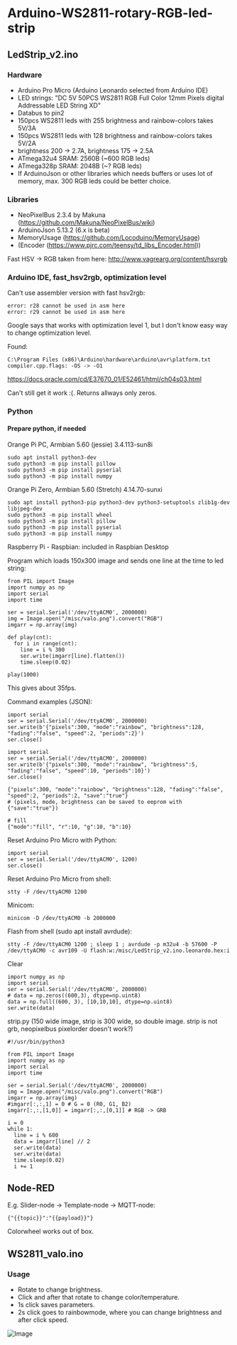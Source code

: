 # Arduino-WS2811-rotary-RGB-led-strip

## LedStrip_v2.ino

### Hardware

- Arduino Pro Micro (Arduino Leonardo selected from Arduino IDE)
- LED strings: "DC 5V 50PCS WS2811 RGB Full Color 12mm Pixels digital Addressable LED String XD"
- Databus to pin2
- 150pcs WS2811 leds with 255 brightness and rainbow-colors takes 5V/3A
- 150pcs WS2811 leds with 128 brightness and rainbow-colors takes 5V/2A
- brightness 200 -> 2.7A, brightness 175 -> 2.5A
- ATmega32u4 SRAM: 2560B (~600 RGB leds)
- ATmega328p SRAM: 2048B (~? RGB leds)
- If ArduinoJson or other libraries which needs buffers or uses lot of memory, max. 300 RGB leds could be better choice.

### Libraries
- NeoPixelBus 2.3.4 by Makuna (https://github.com/Makuna/NeoPixelBus/wiki)
- ArduinoJson 5.13.2 (6.x is beta)
- MemoryUsage (https://github.com/Locoduino/MemoryUsage)
- (Encoder (https://www.pjrc.com/teensy/td_libs_Encoder.html))

Fast HSV -> RGB taken from here: http://www.vagrearg.org/content/hsvrgb

### Arduino IDE, fast_hsv2rgb, optimization level

Can't use assembler version with fast hsv2rgb:
```
error: r28 cannot be used in asm here
error: r29 cannot be used in asm here
```
Google says that works with optimization level 1, but I don't know easy way to change optimization level.

Found:
```
C:\Program Files (x86)\Arduino\hardware\arduino\avr\platform.txt
compiler.cpp.flags: -OS -> -O1
```
https://docs.oracle.com/cd/E37670_01/E52461/html/ch04s03.html

Can't still get it work :(. Returns allways only zeros.

### Python

#### Prepare python, if needed

Orange Pi PC, Armbian 5.60 (jessie) 3.4.113-sun8i
```
sudo apt install python3-dev
sudo python3 -m pip install pillow
sudo python3 -m pip install pyserial
sudo python3 -m pip install numpy
```
Orange Pi Zero, Armbian 5.60 (Stretch) 4.14.70-sunxi
```
sudo apt install python3-pip python3-dev python3-setuptools zlib1g-dev libjpeg-dev
sudo python3 -m pip install wheel
sudo python3 -m pip install pillow
sudo python3 -m pip install pyserial
sudo python3 -m pip install numpy
```
Raspberry Pi - Raspbian: included in Raspbian Desktop

Program which loads 150x300 image and sends one line at the time to led string:
```
from PIL import Image
import numpy as np
import serial
import time

ser = serial.Serial('/dev/ttyACM0', 2000000)
img = Image.open("/misc/valo.png").convert("RGB")
imgarr = np.array(img)

def play(cnt):
  for i in range(cnt):
    line = i % 300
    ser.write(imgarr[line].flatten())
    time.sleep(0.02)

play(1000)
```
This gives about 35fps.

Command examples (JSON):
```
import serial
ser = serial.Serial('/dev/ttyACM0', 2000000)
ser.write(b'{"pixels":300, "mode":"rainbow", "brightness":128, "fading":"false", "speed":2, "periods":2}')
ser.close()

import serial
ser = serial.Serial('/dev/ttyACM0', 2000000)
ser.write(b'{"pixels":300, "mode":"rainbow", "brightness":5, "fading":"false", "speed":10, "periods":10}')
ser.close()

{"pixels":300, "mode":"rainbow", "brightness":128, "fading":"false", "speed":2, "periods":2, "save":"true"}
# (pixels, mode, brightness can be saved to eeprom with {"save":"true"})

# fill
{"mode":"fill", "r":10, "g":10, "b":10}
```

Reset Arduino Pro Micro with Python:
```
import serial
ser = serial.Serial('/dev/ttyACM0', 1200)
ser.close()
```

Reset Arduino Pro Micro from shell:
```
stty -F /dev/ttyACM0 1200
```

Minicom:
```
minicom -D /dev/ttyACM0 -b 2000000
```

Flash from shell (sudo apt install avrdude):
```
stty -F /dev/ttyACM0 1200 ; sleep 1 ; avrdude -p m32u4 -b 57600 -P /dev/ttyACM0 -c avr109 -U flash:w:/misc/LedStrip_v2.ino.leonardo.hex:i
```

Clear
```
import numpy as np
import serial
ser = serial.Serial('/dev/ttyACM0', 2000000)
# data = np.zeros((600,3), dtype=np.uint8)
data = np.full((600, 3), [10,10,10], dtype=np.uint8)
ser.write(data)
```

strip.py (150 wide image, strip is 300 wide, so double image. strip is not grb, neopixelbus pixelorder doesn't work?)
```
#!/usr/bin/python3

from PIL import Image
import numpy as np
import serial
import time

ser = serial.Serial('/dev/ttyACM0', 2000000)
img = Image.open("/misc/valo.png").convert("RGB")
imgarr = np.array(img)
#imgarr[:,:,1] = 0 # G = 0 (R0, G1, B2)
imgarr[:,:,[1,0]] = imgarr[:,:,[0,1]] # RGB -> GRB

i = 0
while 1:
  line = i % 600
  data = imgarr[line] // 2
  ser.write(data)
  ser.write(data)
  time.sleep(0.02)
  i += 1
```

## Node-RED
E.g. Slider-node -> Template-node -> MQTT-node:
```
{"{{topic}}":"{{payload}}"}
```
Colorwheel works out of box.

## WS2811_valo.ino

### Usage
- Rotate to change brightness.
- Click and after that rotate to change color/temperature.
- 1s click saves parameters.
- 2s click goes to rainbowmode, where you can change brightness and after click speed.

![Image](https://github.com/mcgurk/Arduino-WS2811-rotary-RGB-led-strip/raw/master/Arduino_UNO_WS2811-ledstrip_with_rotaryencoder.jpg)




